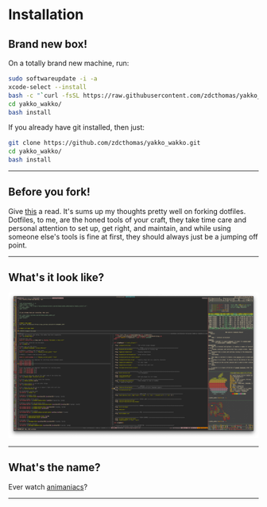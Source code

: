 # Installation

## Brand new box!

On a totally brand new machine, run:

```bash
sudo softwareupdate -i -a
xcode-select --install
bash -c "`curl -fsSL https://raw.githubusercontent.com/zdcthomas/yakko_wakko/master/remote_install.sh`"
cd yakko_wakko/
bash install
```

If you already have git installed, then just:

```bash
git clone https://github.com/zdcthomas/yakko_wakko.git
cd yakko_wakko/
bash install
```

***

## Before you fork!

Give
[this](https://www.anishathalye.com/2014/08/03/managing-your-dotfiles/#dotfiles-are-not-meant-to-be-forked)
a read. It's sums up my thoughts pretty well on forking dotfiles. Dotfiles, to
me, are the honed tools of your craft, they take time care and personal
attention to set up, get right, and maintain, and while using someone else's
tools is fine at first, they should always just be a jumping off point.
***

## What's it look like?

![Show and Tell](/images/show_and_tell.png)
***

## What's the name?

Ever watch [animaniacs](https://www.youtube.com/watch?v=CWnWwN1z_UM)?
***
